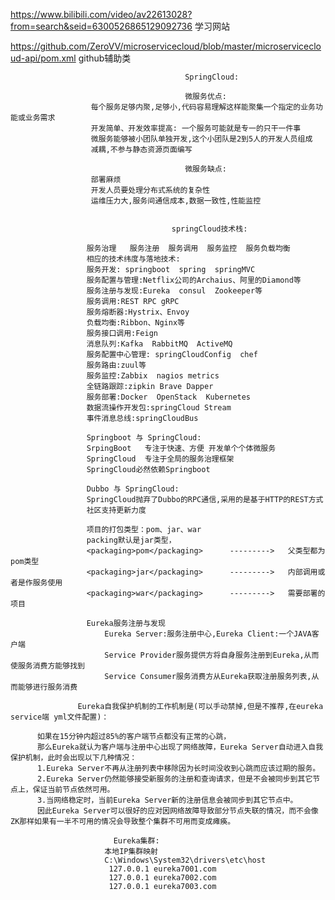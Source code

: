 https://www.bilibili.com/video/av22613028?from=search&seid=6300526865129092736  学习网站
 
https://github.com/ZeroVV/microservicecloud/blob/master/microservicecloud-api/pom.xml  github辅助类

                                           SpringCloud:

                                           微服务优点:
                      每个服务足够内聚,足够小,代码容易理解这样能聚集一个指定的业务功能或业务需求
                      开发简单、开发效率提高: 一个服务可能就是专一的只干一件事
                      微服务能够被小团队单独开发,这个小团队是2到5人的开发人员组成
                      减耦,不参与静态资源页面编写

                                           微服务缺点:
                      部署麻烦
                      开发人员要处理分布式系统的复杂性
                      运维压力大,服务间通信成本,数据一致性,性能监控


                                        springCloud技术栈:

                     服务治理   服务注册  服务调用  服务监控  服务负载均衡
                     相应的技术纬度与落地技术:
                     服务开发: springboot  spring  springMVC
                     服务配置与管理:Netflix公司的Archaius、阿里的Diamond等
                     服务注册与发现:Eureka  consul  Zookeeper等
                     服务调用:REST RPC gRPC
                     服务熔断器:Hystrix、Envoy
                     负载均衡:Ribbon、Nginx等
                     服务接口调用:Feign
                     消息队列:Kafka  RabbitMQ  ActiveMQ
                     服务配置中心管理: springCloudConfig  chef
                     服务路由:zuul等
                     服务监控:Zabbix  nagios metrics
                     全链路跟踪:zipkin Brave Dapper
                     服务部署:Docker  OpenStack  Kubernetes
                     数据流操作开发包:springCloud Stream
                     事件消息总线:springCloudBus

                     Springboot 与 SpringCloud:
                     SrpingBoot   专注于快速、方便 开发单个个体微服务
                     SpringCloud  专注于全局的服务治理框架
                     SpringCloud必然依赖Springboot 

                     Dubbo 与 SpringCloud:
                     SpringCloud抛弃了Dubbo的RPC通信,采用的是基于HTTP的REST方式
                     社区支持更新力度

                     项目的打包类型：pom、jar、war
                     packing默认是jar类型，
                     <packaging>pom</packaging>      --------->   父类型都为pom类型
                     <packaging>jar</packaging>      --------->   内部调用或者是作服务使用
                     <packaging>war</packaging>      --------->   需要部署的项目

                     Eureka服务注册与发现  
                         Eureka Server:服务注册中心,Eureka Client:一个JAVA客户端
                         Service Provider服务提供方将自身服务注册到Eureka,从而使服务消费方能够找到
                         Service Consumer服务消费方从Eureka获取注册服务列表,从而能够进行服务消费
    
                   Eureka自我保护机制的工作机制是(可以手动禁掉,但是不推荐,在eureka service端 yml文件配置)：
                   
          如果在15分钟内超过85%的客户端节点都没有正常的心跳，
          那么Eureka就认为客户端与注册中心出现了网络故障，Eureka Server自动进入自我保护机制，此时会出现以下几种情况：
          1.Eureka Server不再从注册列表中移除因为长时间没收到心跳而应该过期的服务。
          2.Eureka Server仍然能够接受新服务的注册和查询请求，但是不会被同步到其它节点上，保证当前节点依然可用。
          3.当网络稳定时，当前Eureka Server新的注册信息会被同步到其它节点中。
          因此Eureka Server可以很好的应对因网络故障导致部分节点失联的情况，而不会像ZK那样如果有一半不可用的情况会导致整个集群不可用而变成瘫痪。
    
                           Eureka集群:
                         本地IP集群映射   
                         C:\Windows\System32\drivers\etc\host    
                          127.0.0.1 eureka7001.com  
                          127.0.0.1 eureka7002.com    
                          127.0.0.1 eureka7003.com                            
           
           
           
          
